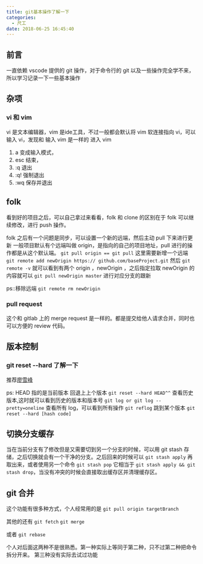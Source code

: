 ```yaml
---
title: git基本操作了解一下
categories:
  - 尺工
date: 2018-06-25 16:45:40
---
```

<p></p>
<!-- more -->

## 前言
一直依赖 vscode 提供的 git 操作，对于命令行的 git 以及一些操作完全学不来，所以学习记录一下一些基本操作

## 杂项
### vi 和 vim
vi 是文本编辑器，vim 是ide工具，不过一般都会默认将 vim 软连接指向 vi，可以输入 vi，发现和 输入 vim 是一样的
进入 vim 

1. a 变成输入模式，
2. esc 结束，
3. :q 退出 
4. :q! 强制退出 
5. :wq 保存并退出

## folk
看到好的项目之后，可以自己拿过来看看，folk 和 clone 的区别在于 folk 可以继续修改，进行 push 操作。

folk 之后有一个问题是同步，可以设置一个新的远端，然后主动 pull 下来进行更新
一般项目默认有个远端叫做 origin，是指向的自己的项目地址，pull 进行的操作都是从这个默认端。
`git pull origin == git pull` 
这里需要新增一个远端 
`git remote add newOrigin https:// github.com/baseProject.git` 
然后 
`git remote -v`
 就可以看到有两个 origin ，newOrigin ，之后指定拉取 newOrigin 的内容就可以 
 `git pull newOrigin master` 
 进行对应分支的跟新

ps::移除远端
`git remote rm newOrigin`

### pull request 
这个和 gitlab 上的 merge request 是一样的。都是提交给他人请求合并，同时也可以方便的 review 代码。

## 版本控制
### git reset --hard 了解一下 
推荐[廖雪峰](https://www.liaoxuefeng.com/wiki/0013739516305929606dd18361248578c67b8067c8c017b000/0013744142037508cf42e51debf49668810645e02887691000) 

ps: HEAD 指的是当前版本
回退上上个版本
`git reset --hard HEAD^^` 
查看历史版本,这时就可以看到历史的版本和版本号
`git log or git log --pretty=oneline`
查看所有 log，可以看到所有操作
`git reflog`
跳到某个版本
`git reset --hard [hash code]` 

## 切换分支缓存
当在当前分支有了修改但是又需要切到另一个分支的时候，可以用 git stash 存储，之后切换就会有一个干净的分支。之后回来的时候可以 `git stash apply` 再取出来，或者使用另一个命令 `git stash pop` 它相当于 `git stash apply && git stash drop`，当没有冲突的时候会直接取出缓存区并清理缓存区。

## git 合并
这个功能有很多种方式，个人经常用的是 `git pull origin targetBranch`

其他的还有 `git fetch` `git merge`

或者 `git rebase` 

个人对后面这两种不是很熟悉。第一种实际上等同于第二种，只不过第二种把命令拆分开来。
第三种没有实际去试过功能